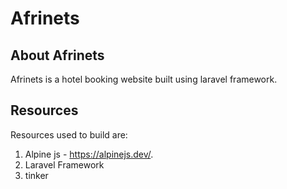 # Afrinets

## About Afrinets

Afrinets is a hotel booking website built using laravel framework.

## Resources

Resources used to build are:

1. Alpine js - https://alpinejs.dev/.
2. Laravel Framework
3. tinker
